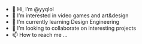 - 👋 Hi, I’m @yyqlol
- 👀 I’m interested in video games and art&design
- 🌱 I’m currently learning Design Engineering 
- 💞️ I’m looking to collaborate on interesting projects
- 📫 How to reach me ...

<!---
yyqlol/yyqlol is a ✨ special ✨ repository because its `README.md` (this file) appears on your GitHub profile.
You can click the Preview link to take a look at your changes.
--->
